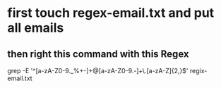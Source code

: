 <h1>first touch regex-email.txt and put all emails</h1>
<h2>then right this command with this Regex </h2>
<p>grep -E '^[a-zA-Z0-9._%+-]+@[a-zA-Z0-9.-]+\.[a-zA-Z]{2,}$' regix-email.txt</p>
